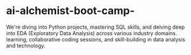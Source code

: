 # ai-alchemist-boot-camp-
We're diving into Python projects, mastering SQL skills, and delving deep into EDA (Exploratory Data Analysis) across various industry domains. learning, collaborative coding sessions, and skill-building in data analysis and technology.
